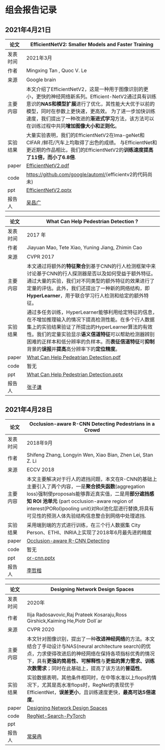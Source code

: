 # 组会报告记录

## 2021年4月21日

| 论文     | EfficientNetV2: Smaller Models and Faster Training           |
| -------- | ------------------------------------------------------------ |
| 发表时间 | 2021年3月                                                    |
| 作者     | Mingxing Tan , Quoc V. Le                                    |
| 来源     | Google brain                                                 |
| 主要内容 | 本文介绍了EfficientNetV2，这是一种用于图像识别的更小，更快的神经网络新系列。Efficient-NetV2通过具有训练意识的**NAS和模型扩展**进行了优化，其性能大大优于以前的模型，同时在参数上更快速，更高效。 为了进一步加快训练速度，我们提出了一种改进的**渐进式学习**方法，该方法可以在训练过程中共同**增加图像大小和正则化**。 |
| 实验结果 | 大量实验表明，我们的EfficientNetV2在Ima-geNet和CIFAR /鲜花/汽车上均取得了出色的成绩。 与EfficientNet和更近期的作品相比，我们的EfficientNetV2的**训练速度提高了11倍，而小了6.8倍**. |
| paper    | [EfficientNetV2.pdf](https://github.com/ahulh-acmlab/group_report/blob/main/2021-4-21/EfficientNetV2.pdf) |
| code     | <https://github.com/google/automl/>(efficientv2的代码尚未)   |
| ppt      | [EfficientNetV2.pptx](https://github.com/ahulh-acmlab/group_report/blob/main/2021-4-21/EfficientNetV2.pptx) |
| 报告人   | [吴昌广](https://github.com/PiKaChu-wcg)                     |



| 论文     | What Can Help Pedestrian Detection ?                         |
| -------- | ------------------------------------------------------------ |
| 发表时间 | 2017 年                                                      |
| 作者     | Jiayuan Mao, Tete Xiao, Yuning Jiang, Zhimin Cao             |
| 来源     | CVPR 2017                                                    |
| 主要内容 | 本文通过将额外的**特征聚合**到基于CNN的行人检测框架中来讨论基于CNN的行人探测器是否以及如何受益于额外特征。通过大量的实验，我们对不同类型的额外特征的效果进行了定量的评估。此外，我们还提出了一种新的网络结构，即**HyperLearner**，用于联合学习行人检测和给定的额外特征。 |
| 实验结果 | 通过多任务训练，HyperLearner能够利用给定特征的信息，在不增加推理输入的情况下提高检测性能。在多个行人数据集上的实验结果验证了所提出的HyperLearner算法的有效性。我们的定量实验显示**语义信道特征**可以帮助检测器辨别困难的正样本和低分辨率的负样本。而**表征信道特征**可**抑制**背景的**误报**并**提高**高分辨率下的**定位精度**。 |
| paper    | [What Can Help Pedeatrian Detection.pdf](https://github.com/ahulh-acmlab/group_report/blob/main/2021-4-21/What%20Can%20Help%20Pedeatrian%20Detection.pdf) |
| code     | 暂无                                                         |
| ppt      | [What Can Help Pedestrian Detection.pptx](https://github.com/ahulh-acmlab/group_report/blob/main/2021-4-21/What%20Can%20Help%20Pedestrian%20Detection.pptx) |
| 报告人   | [张子谦](https://github.com/zzqwtc)                          |

## 2021年4月28日

| 论文     | Occlusion-aware R-CNN Detecting Pedestrians in a Crowd       |
| -------- | ------------------------------------------------------------ |
| 发表时间 | 2018年9月                                                     |
| 作者     | Shifeng Zhang, Longyin Wen, Xiao Bian, Zhen Lei, Stan Z. Li  |
| 来源     | ECCV 2018                                                    |
| 主要内容 | 本文主要解决对于行人的遮挡问题，本文在R-CNN的基础上主要引入了两个内容，一是**聚合损失函数**(aggregation loss)强制使proposals能够靠近真实值，二是用**部分遮挡感知 ROI 池单元** (part occlusion-aware region of interest(PORoI)pooling unit)对RoI池化层进行替换,将具有可见性的预测人体先验结构信息整合到网络中处理遮挡.|
| 实验结果 | 采用端到端的方式进行训练，在三个行人数据集 City Person、ETHI、INRIA上实现了2018年6月最先进的精度 |
| paper    | [Occlusion-aware R-CNN Detecting](https://github.com/ahulh-acmlab/group_report/blob/main/2021-4-28/Shifeng_Zhang_Occlusion-aware_R-CNN_Detecting_ECCV_2018_paper.pdf) |
| code     | 暂无                                                        |
| ppt      | [or-cnn.pptx](https://github.com/ahulh-acmlab/group_report/blob/main/2021-4-28/or-cnn.pptx) |
| 报告人   | [李哲楷](https://github.com/Ayric-cmad)                     |



| 论文     | Designing Network Design Spaces       |
| -------- | ------------------------------------------------------------ |
| 发表时间 |    2020年                                                  |
| 作者     | Ilija Radosavovic,Raj Prateek Kosaraju,Ross Girshick,Kaiming He,Piotr Doll´ar  |
| 来源     | CVPR 2020                                                    |
| 主要内容 | 本文针对图像识别，提出了一种**改进神经网络**的方法。本文结合了手动设计与NAS(neural architecture search)的优点，力求使得改进后的神经网络在保持各项指标优秀的情况下，具有**更强的简易性、可解释性**与**更低的算力需求、训练次数需求**；同时在此基础上，提高了该方法的**普适性**。|
| 实验结果 |实验数据表明，其他条件相同时，在中等水准以上flops的情况下，尤其是高水准flops时，RegNet的表现优于EfficientNet，**误差更小**，且训练速度更快，**最高可达5倍速度**。  |
| paper    | [Designing Network Design Spaces](https://github.com/ahulh-acmlab/group_report/blob/main/2021-4-28/Radosavovic_Designing_Network_Design_Spaces_CVPR_2020_paper.pdf) |
| code     | [RegNet-Search-PyTorch](https://github.com/zhanghang1989/RegNet-Search-PyTorch)                                                        |
| ppt      | []() |
| 报告人   | [常昊冉](https://github.com/Rienotox)                     |
